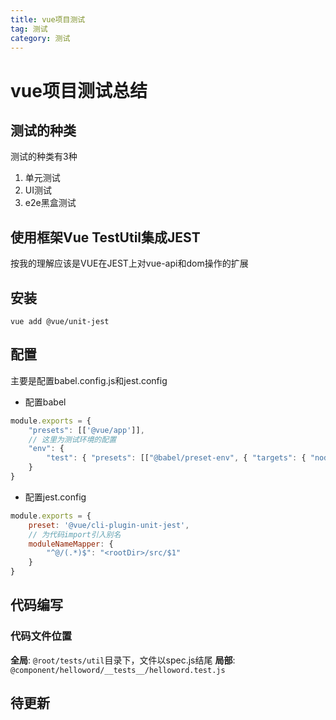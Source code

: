 ```yaml
---
title: vue项目测试
tag: 测试
category: 测试
---
```


# vue项目测试总结

## 测试的种类

测试的种类有3种
1. 单元测试
2. UI测试
3. e2e黑盒测试

## 使用框架Vue TestUtil集成JEST

按我的理解应该是VUE在JEST上对vue-api和dom操作的扩展

## 安装

```
vue add @vue/unit-jest
```
## 配置

主要是配置babel.config.js和jest.config
- 配置babel
```js
module.exports = {
    "presets": [['@vue/app']],
    // 这里为测试环境的配置
    "env": {
        "test": { "presets": [["@babel/preset-env", { "targets": { "node": true } }]] }
    }
}
```
- 配置jest.config

```js
module.exports = {
    preset: '@vue/cli-plugin-unit-jest',
    // 为代码import引入别名
    moduleNameMapper: {
        "^@/(.*)$": "<rootDir>/src/$1"
    }
}
```
## 代码编写

### 代码文件位置

**全局**: `@root/tests/util`目录下，文件以spec.js结尾
**局部**: `@component/helloword/__tests__/helloword.test.js`


## 待更新





